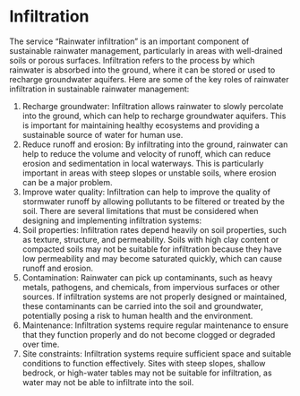 # Infiltration
The service “Rainwater infiltration” is an important component of sustainable rainwater management, particularly in areas with well-drained soils or porous surfaces. Infiltration refers to the process by which rainwater is absorbed into the ground, where it can be stored or used to recharge groundwater aquifers. Here are some of the key roles of rainwater infiltration in sustainable rainwater management:
1)	Recharge groundwater: Infiltration allows rainwater to slowly percolate into the ground, which can help to recharge groundwater aquifers. This is important for maintaining healthy ecosystems and providing a sustainable source of water for human use.
2)	Reduce runoff and erosion: By infiltrating into the ground, rainwater can help to reduce the volume and velocity of runoff, which can reduce erosion and sedimentation in local waterways. This is particularly important in areas with steep slopes or unstable soils, where erosion can be a major problem.
3)	Improve water quality: Infiltration can help to improve the quality of stormwater runoff by allowing pollutants to be filtered or treated by the soil.
There are several limitations that must be considered when designing and implementing infiltration systems: 
1)	Soil properties: Infiltration rates depend heavily on soil properties, such as texture, structure, and permeability. Soils with high clay content or compacted soils may not be suitable for infiltration because they have low permeability and may become saturated quickly, which can cause runoff and erosion.
2)	Contamination: Rainwater can pick up contaminants, such as heavy metals, pathogens, and chemicals, from impervious surfaces or other sources. If infiltration systems are not properly designed or maintained, these contaminants can be carried into the soil and groundwater, potentially posing a risk to human health and the environment.
3)	Maintenance: Infiltration systems require regular maintenance to ensure that they function properly and do not become clogged or degraded over time. 
4)	Site constraints: Infiltration systems require sufficient space and suitable conditions to function effectively. Sites with steep slopes, shallow bedrock, or high-water tables may not be suitable for infiltration, as water may not be able to infiltrate into the soil.
